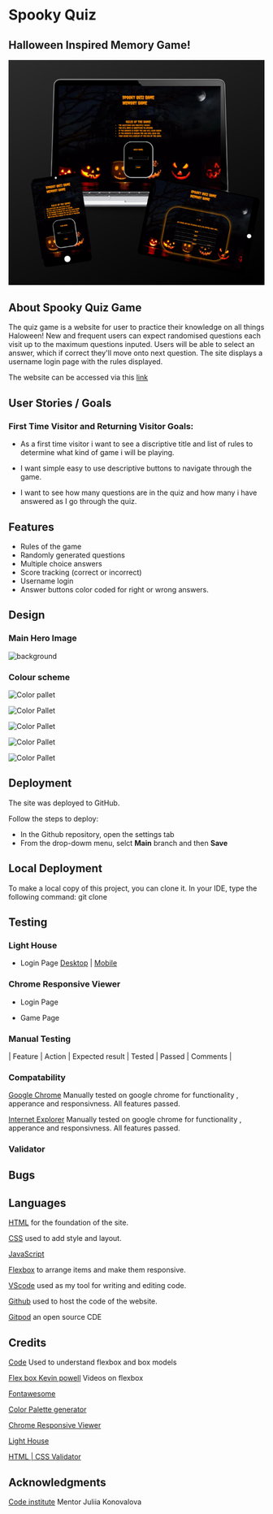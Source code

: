 # Spooky Quiz 
## Halloween Inspired Memory Game!

![HaloweenGame](assets/img/haloween_game.png)

## About Spooky Quiz Game

The quiz game is a website for user to practice their knowledge on all things Haloween!
New and frequent users can expect randomised questions each visit up to the maximum questions inputed. 
Users will be able to select an answer, which if correct they'll move onto next question. 
The site displays a username login page with the rules displayed.


The website can be accessed via this [link]()

## User Stories / Goals

### First Time Visitor and Returning Visitor Goals:
* As a first time visitor i want to see a discriptive title and list of rules to determine what kind of game i will be playing.

* I want simple easy to use descriptive buttons to navigate through the game.

* I want to see how many questions are in the quiz and how many i have answered as I go through the quiz.

## Features

- Rules of the game
- Randomly generated questions 
- Multiple choice answers
- Score tracking (correct or incorrect)
- Username login
- Answer buttons color coded for right or wrong answers.

## Design

### Main Hero Image

![background]( /HalloweenGame/assets/img/background.png)

### Colour scheme

![Color pallet](/HalloweenGame/assets/img/color1.png) 

![Color Pallet](/HalloweenGame/assets/img/color2.png)

![Color Pallet](/HalloweenGame/assets/img/color3.png)

![Color Pallet](/HalloweenGame/assets/img/color4.png)

![Color Pallet](/HalloweenGame/assets/img/color5.png)


## Deployment

The site was deployed to GitHub.

Follow the steps to deploy:

- In the Github repository, open the settings tab
- From the drop-dowm menu, selct **Main** branch and then **Save**

## Local Deployment

To make a local copy of this project, you can clone it. In your IDE, type the following command:
git clone

## Testing

### Light House

- Login Page [Desktop]() |
  [Mobile]()

### Chrome Responsive Viewer

- Login Page

- Game Page

### Manual Testing

| Feature | Action | Expected result | Tested | Passed | Comments |

### Compatability

[Google Chrome](https;//google.co.uk) Manually tested on google chrome for functionality , apperance and responsivness. All features passed.

[Internet Explorer](https://www.microsoft.com/en-gb/download/internet-explorer.aspx) Manually tested on google chrome for functionality , apperance and responsivness. All features passed.

### Validator

## Bugs

## Languages

[HTML](https://www.w3schools.com/html/) for the foundation of the site.

[CSS](https://developer.mozilla.org/en-US/docs/Web/CSS) used to add style and layout.

[JavaScript]()

[Flexbox](https://developer.mozilla.org/en-US/docs/Learn/CSS/CSS_layout/Flexbox) to arrange items and make them responsive.



[VScode](https://code.visualstudio.com/) used as my tool for writing and editing code.

[Github](https://github.com/) used to host the code of the website.

[Gitpod](https://www.gitpod.io/) an open source CDE


## Credits

[Code](https://www.w3schools.com) Used to understand flexbox and box models

[Flex box Kevin powell](https://www.youtube.com/watch?v=vQAvjof1oe4) Videos on flexbox

[Fontawesome](https://fontawesome.com/)

[Color Palette generator](https://convertingcolors.com/)

[Chrome Responsive Viewer](https://chrome.google.com/webstore/detail/responsive-viewer/inmopeiepgfljkpkidclfgbgbmfcennb)

[Light House](https://developer.chrome.com/docs/lighthouse/overview/)

[HTML | CSS Validator](https://validator.w3.org/nu/)

## Acknowledgments

[Code institute](https://learn.codeinstitute.net/) Mentor Juliia Konovalova
